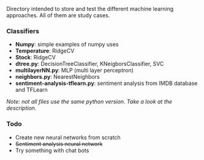 Directory intended to store and test the different machine learning approaches. All of them are study cases.

### Classifiers
- __Numpy__: simple examples of numpy uses
- __Temperature__: RidgeCV
- __Stock__: RidgeCV
- __dtree.py__: DecisionTreeClassifier, KNeigborsClassifier, SVC
- __multilayerNN.py__: MLP (multi layer perceptron)
- __neighbors.py__: NearestNeighbors
- __sentiment-analysis-tflearn.py__: sentiment analysis from IMDB database and TFLearn

_Note: not all files use the same python version. Take a look at the description._

### Todo
- Create new neural networks from scratch
- ~~Sentiment analysis neural network~~
- Try something with chat bots
